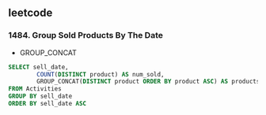 ## leetcode 
### 1484. Group Sold Products By The Date
* GROUP_CONCAT
```sql
SELECT sell_date,
        COUNT(DISTINCT product) AS num_sold,
        GROUP_CONCAT(DISTINCT product ORDER BY product ASC) AS products 
FROM Activities 
GROUP BY sell_date 
ORDER BY sell_date ASC
```

### 
